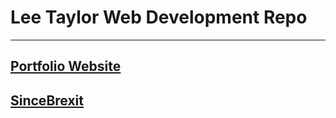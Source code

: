 # Lee Taylor Web Development Repo
---
##  [Portfolio Website](https://leetaylor5455.github.io/portfolio)
##  [SinceBrexit](https://leetaylor5455.github.io/sincebrexit)
